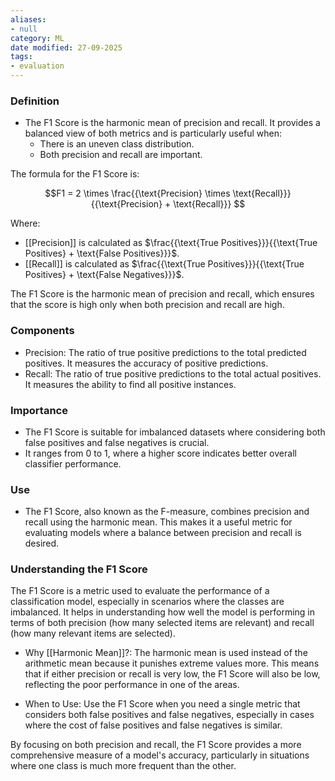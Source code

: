 ```yaml
---
aliases:
- null
category: ML
date modified: 27-09-2025
tags:
- evaluation
---
```

### Definition
- The F1 Score is the harmonic mean of precision and recall. It provides a balanced view of both metrics and is particularly useful when:
  - There is an uneven class distribution.
  - Both precision and recall are important.

The formula for the F1 Score is:

$$F1 = 2 \times \frac{{\text{Precision} \times \text{Recall}}}{{\text{Precision} + \text{Recall}}} $$

Where:
- [[Precision]] is calculated as $\frac{{\text{True Positives}}}{{\text{True Positives} + \text{False Positives}}}$.
- [[Recall]] is calculated as $\frac{{\text{True Positives}}}{{\text{True Positives} + \text{False Negatives}}}$.

The F1 Score is the harmonic mean of precision and recall, which ensures that the score is high only when both precision and recall are high.

### Components
- Precision: The ratio of true positive predictions to the total predicted positives. It measures the accuracy of positive predictions.
- Recall: The ratio of true positive predictions to the total actual positives. It measures the ability to find all positive instances.

### Importance
- The F1 Score is suitable for imbalanced datasets where considering both false positives and false negatives is crucial.
- It ranges from 0 to 1, where a higher score indicates better overall classifier performance.

### Use
- The F1 Score, also known as the F-measure, combines precision and recall using the harmonic mean. This makes it a useful metric for evaluating models where a balance between precision and recall is desired.

### Understanding the F1 Score

The F1 Score is a metric used to evaluate the performance of a classification model, especially in scenarios where the classes are imbalanced. It helps in understanding how well the model is performing in terms of both precision (how many selected items are relevant) and recall (how many relevant items are selected).

- Why [[Harmonic Mean]]?: The harmonic mean is used instead of the arithmetic mean because it punishes extreme values more. This means that if either precision or recall is very low, the F1 Score will also be low, reflecting the poor performance in one of the areas.

- When to Use: Use the F1 Score when you need a single metric that considers both false positives and false negatives, especially in cases where the cost of false positives and false negatives is similar.

By focusing on both precision and recall, the F1 Score provides a more comprehensive measure of a model's accuracy, particularly in situations where one class is much more frequent than the other.